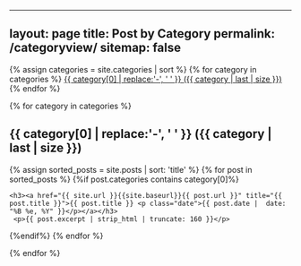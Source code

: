   ---
  layout: page
  title: Post by Category
  permalink: /categoryview/
  sitemap: false
  ---
  
  <div>
  {% assign categories = site.categories | sort %}
  {% for category in categories %}
   <span class="site-tag">
      <a href="#{{ category | first | slugify }}">
              {{ category[0] | replace:'-', ' ' }} ({{ category | last | size }})
      </a>
  </span>
  {% endfor %}
  </div>
  
  <div id="index">

  {% for category in categories %}
  <a name="{{ category[0] }}"></a><h2>{{ category[0] | replace:'-', ' ' }} ({{ category | last | size }}) </h2>
  {% assign sorted_posts = site.posts | sort: 'title' %}
  {% for post in sorted_posts %}
  {%if post.categories contains category[0]%}

    <h3><a href="{{ site.url }}{{site.baseurl}}{{ post.url }}" title="{{ post.title }}">{{ post.title }} <p class="date">{{ post.date |  date: "%B %e, %Y" }}</p></a></h3>
     <p>{{ post.excerpt | strip_html | truncate: 160 }}</p>

  {%endif%}
  {% endfor %}

  {% endfor %}
  </div>
  
  

